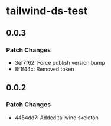 # tailwind-ds-test

## 0.0.3

### Patch Changes

- 3ef7f62: Force publish version bump
- 8f1f44c: Removed token

## 0.0.2

### Patch Changes

- 4454dd7: Added tailwind skeleton
